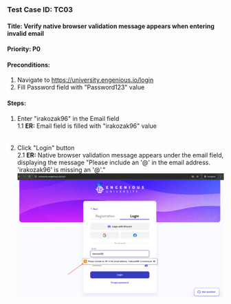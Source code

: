 ### Test Case ID: TC03
#### Title: Verify native browser validation message appears when entering invalid email
#### Priority: P0
#### Preconditions:
1. Navigate to https://university.engenious.io/login
2. Fill Password field with "Password123" value

#### Steps:
1. Enter "irakozak96" in the Email field <br>
   1.1 __ER:__ Email field is filled with "irakozak96" value <br><br><br>
2. Click "Login" button <br>
   2.1 __ER:__ Native browser validation message appears under the email field, displaying the message "Please include an '@' in the email address. 'irakozak96' is missing an '@'." <br>
   <img alt="img_14.png" src="screenshots/img_14.png" width="600"/>